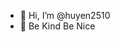- 👋 Hi, I’m @huyen2510
- 👀 Be Kind Be Nice

<!---
huyen2510/huyen2510 is a ✨ special ✨ repository because its `README.md` (this file) appears on your GitHub profile.
You can click the Preview link to take a look at your changes.
--->
